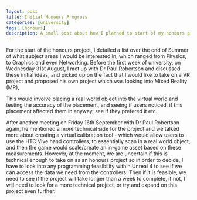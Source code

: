 ```yaml
---
layout: post
title: Initial Honours Progress
categories: [university]
tags: [honours]
description: A small post about how I planned to start of my honours project.
---
```


For the start of the honours project, I detailed a list over the end of Summer of what subject areas I would be interested in, which ranged from Physics, to Graphics and even Networking. Before the first week of university, on Wednesday 31st August, I met up with Dr Paul Robertson and discussed these initial ideas, and picked up on the fact that I would like to take on a VR project and proposed his own project which was looking into Mixed Reality (MR), 

This would involve placing a real world object into the virtual world and testing the accuracy of the placement, and seeing if users noticed, if this placement affected them in anyway, see if they prefered it etc.

After another meeting on Friday 16th September with Dr Paul Robertson again, he mentioned a more technical side for the project and we talked more about creating a virtual calibration tool - which would allow users to use the HTC Vive hand controllers, to essentially scan in a real world object, and then the game would scale/create an in-game asset based on these measurements. However, at the moment, we are uncertain if this is technical enough to take on as an honours project so in order to decide, I have to look into any programming feasibility within Unreal 4 to see if we can access the data we need from the controllers. Then if it is feasible, we need to see if the project will take longer than a week to complete, if not, I will need to look for a more technical project, or try and expand on this project even further.

